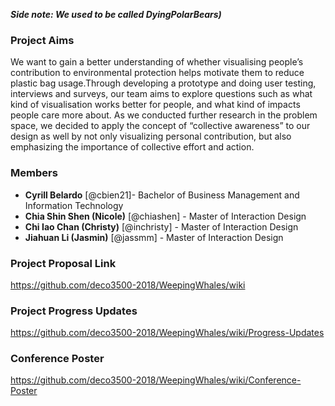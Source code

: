 ___Side note: We used to be called DyingPolarBears)___

### Project Aims
We want to gain a better understanding of whether visualising people’s contribution to environmental protection helps motivate them to reduce plastic bag usage.Through developing a prototype and doing user testing, interviews and surveys, our team aims to explore questions such as what kind of visualisation works better for people, and what kind of impacts people care more about. 
As we conducted further research in the problem space, we decided to apply the concept of “collective awareness” to our design as well by not only visualizing personal contribution, but also emphasizing the importance of collective effort and action.

### Members
* **Cyrill Belardo** [@cbien21]- Bachelor of Business Management and Information Technology
* **Chia Shin Shen (Nicole)** [@chiashen] - Master of Interaction Design
* **Chi Iao Chan (Christy)** [@inchristy] - Master of Interaction Design
* **Jiahuan Li (Jasmin)** [@jassmm] - Master of Interaction Design

### Project Proposal Link
https://github.com/deco3500-2018/WeepingWhales/wiki

### Project Progress Updates
https://github.com/deco3500-2018/WeepingWhales/wiki/Progress-Updates

### Conference Poster
https://github.com/deco3500-2018/WeepingWhales/wiki/Conference-Poster



